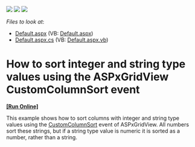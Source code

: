 <!-- default badges list -->
![](https://img.shields.io/endpoint?url=https://codecentral.devexpress.com/api/v1/VersionRange/128543060/10.2.5%2B)
[![](https://img.shields.io/badge/Open_in_DevExpress_Support_Center-FF7200?style=flat-square&logo=DevExpress&logoColor=white)](https://supportcenter.devexpress.com/ticket/details/E2958)
[![](https://img.shields.io/badge/📖_How_to_use_DevExpress_Examples-e9f6fc?style=flat-square)](https://docs.devexpress.com/GeneralInformation/403183)
<!-- default badges end -->
<!-- default file list -->
*Files to look at*:

* [Default.aspx](./CS/WebSite/Default.aspx) (VB: [Default.aspx](./VB/WebSite/Default.aspx))
* [Default.aspx.cs](./CS/WebSite/Default.aspx.cs) (VB: [Default.aspx.vb](./VB/WebSite/Default.aspx.vb))
<!-- default file list end -->
# How to sort integer and string type values using the ASPxGridView CustomColumnSort event
<!-- run online -->
**[[Run Online]](https://codecentral.devexpress.com/128543060/)**
<!-- run online end -->


<p>This example shows how to sort columns with integer and string type values using the <a href="http://documentation.devexpress.com/#AspNet/DevExpressWebASPxGridViewASPxGridView_CustomColumnSorttopic"><u>CustomColumnSort</u></a> event of ASPxGridView. All numbers sort these strings, but if a string type value is numeric it is sorted as a number, rather than a string.</p>

<br/>


